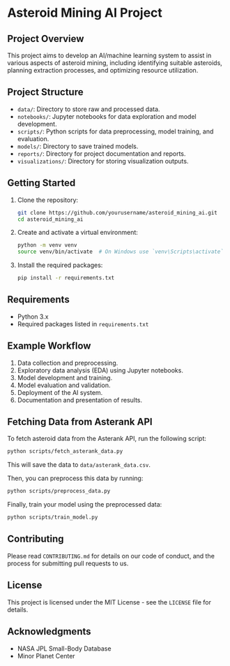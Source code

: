 # Asteroid Mining AI Project

## Project Overview
This project aims to develop an AI/machine learning system to assist in various aspects of asteroid mining, 
including identifying suitable asteroids, planning extraction processes, and optimizing resource utilization.

## Project Structure
- `data/`: Directory to store raw and processed data.
- `notebooks/`: Jupyter notebooks for data exploration and model development.
- `scripts/`: Python scripts for data preprocessing, model training, and evaluation.
- `models/`: Directory to save trained models.
- `reports/`: Directory for project documentation and reports.
- `visualizations/`: Directory for storing visualization outputs.

## Getting Started
1. Clone the repository:
    ```sh
    git clone https://github.com/yourusername/asteroid_mining_ai.git
    cd asteroid_mining_ai
    ```

2. Create and activate a virtual environment:
    ```sh
    python -m venv venv
    source venv/bin/activate  # On Windows use `venv\Scripts\activate`
    ```

3. Install the required packages:
    ```sh
    pip install -r requirements.txt
    ```

## Requirements
- Python 3.x
- Required packages listed in `requirements.txt`

## Example Workflow
1. Data collection and preprocessing.
2. Exploratory data analysis (EDA) using Jupyter notebooks.
3. Model development and training.
4. Model evaluation and validation.
5. Deployment of the AI system.
6. Documentation and presentation of results.

## Fetching Data from Asterank API

To fetch asteroid data from the Asterank API, run the following script:

```sh
python scripts/fetch_asterank_data.py
```

This will save the data to `data/asterank_data.csv`.

Then, you can preprocess this data by running:

```sh
python scripts/preprocess_data.py
```

Finally, train your model using the preprocessed data:

```sh
python scripts/train_model.py
```

## Contributing
Please read `CONTRIBUTING.md` for details on our code of conduct, and the process for submitting pull requests to us.

## License
This project is licensed under the MIT License - see the `LICENSE` file for details.

## Acknowledgments
- NASA JPL Small-Body Database
- Minor Planet Center
